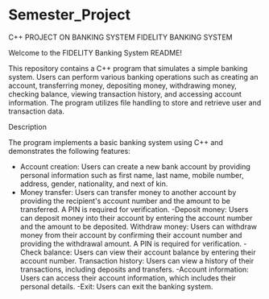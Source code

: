# Semester_Project
C++ PROJECT ON BANKING SYSTEM
                                       FIDELITY BANKING SYSTEM

Welcome to the FIDELITY Banking System README!

This repository contains a C++ program that simulates a simple banking system. Users can perform various banking operations such as creating an account, transferring money, depositing money, withdrawing money, checking balance, viewing transaction history, and accessing account information. The program utilizes file handling to store and retrieve user and transaction data.

Description

The program implements a basic banking system using C++ and demonstrates the following features:
- Account creation: Users can create a new bank account by providing personal information such as first name, last name, mobile number, address, gender, nationality, and next of kin.
- Money transfer: Users can transfer money to another account by providing the recipient's account number and the amount to be transferred. A PIN is required for verification.
-Deposit money: Users can deposit money into their account by entering the account number and the amount to be deposited.
    Withdraw money: Users can withdraw money from their account by confirming their account number and providing the withdrawal amount. A PIN is required for verification.
-Check balance: Users can view their account balance by entering their account number.
    Transaction history: Users can view a history of their transactions, including deposits and transfers.
-Account information: Users can access their account information, which includes their personal details.
-Exit: Users can exit the banking system.
